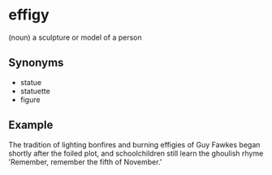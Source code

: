 # effigy

(noun) a sculpture or model of a person

## Synonyms

+ statue
+ statuette
+ figure

## Example

The tradition of lighting bonfires and burning effigies of Guy Fawkes began shortly after the foiled plot, and schoolchildren still learn the ghoulish rhyme 'Remember, remember the fifth of November.'
